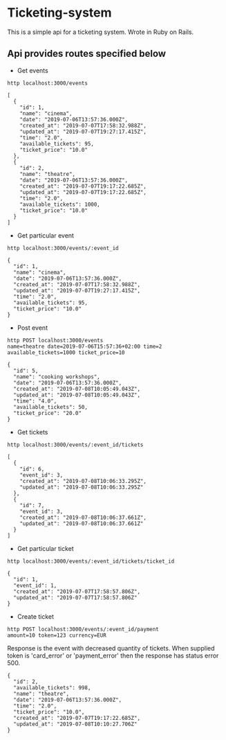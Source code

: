 # Ticketing-system

This is a simple api for a ticketing system.
Wrote in Ruby on Rails.

## Api provides routes specified below

* Get events
``` 
http localhost:3000/events
```
```
[
  {
    "id": 1,
    "name": "cinema",
    "date": "2019-07-06T13:57:36.000Z",
    "created_at": "2019-07-07T17:58:32.988Z",
    "updated_at": "2019-07-07T19:27:17.415Z",
    "time": "2.0",
    "available_tickets": 95,
    "ticket_price": "10.0"
  },
  {
    "id": 2,
    "name": "theatre",
    "date": "2019-07-06T13:57:36.000Z",
    "created_at": "2019-07-07T19:17:22.685Z",
    "updated_at": "2019-07-07T19:17:22.685Z",
    "time": "2.0",
    "available_tickets": 1000,
    "ticket_price": "10.0"
  }
]
```

* Get particular event
```
http localhost:3000/events/:event_id
```
```
{
  "id": 1,
  "name": "cinema",
  "date": "2019-07-06T13:57:36.000Z",
  "created_at": "2019-07-07T17:58:32.988Z",
  "updated_at": "2019-07-07T19:27:17.415Z",
  "time": "2.0",
  "available_tickets": 95,
  "ticket_price": "10.0"
}
```

* Post event
```
http POST localhost:3000/events 
name=theatre date=2019-07-06T15:57:36+02:00 time=2 available_tickets=1000 ticket_price=10
```
```
{
  "id": 5,
  "name": "cooking workshops",
  "date": "2019-07-06T13:57:36.000Z",
  "created_at": "2019-07-08T10:05:49.043Z",
  "updated_at": "2019-07-08T10:05:49.043Z",
  "time": "4.0",
  "available_tickets": 50,
  "ticket_price": "20.0"
}
```

* Get tickets
```
http localhost:3000/events/:event_id/tickets
```
```
[
  {
    "id": 6,
    "event_id": 3,
    "created_at": "2019-07-08T10:06:33.295Z",
    "updated_at": "2019-07-08T10:06:33.295Z"
  },
  {
    "id": 7,
    "event_id": 3,
    "created_at": "2019-07-08T10:06:37.661Z",
    "updated_at": "2019-07-08T10:06:37.661Z"
  }
]
```

* Get particular ticket
```
http localhost:3000/events/:event_id/tickets/ticket_id
```
```
{
  "id": 1,
  "event_id": 1,
  "created_at": "2019-07-07T17:58:57.806Z",
  "updated_at": "2019-07-07T17:58:57.806Z"
}
```

* Create ticket
```
http POST localhost:3000/events/:event_id/payment 
amount=10 token=123 currency=EUR
```
Response is the event with decreased quantity of tickets.
When supplied token is 'card_error' or 'payment_error' 
then the response has status error 500.
```
{
  "id": 2,
  "available_tickets": 998,
  "name": "theatre",
  "date": "2019-07-06T13:57:36.000Z",
  "time": "2.0",
  "ticket_price": "10.0",
  "created_at": "2019-07-07T19:17:22.685Z",
  "updated_at": "2019-07-08T10:10:27.706Z"
}
```
